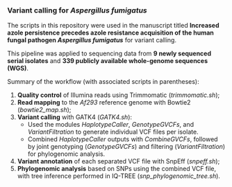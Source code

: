 ### Variant calling for _Aspergillus fumigatus_

The scripts in this repository were used in the manuscript titled **Increased azole persistence precedes azole resistance acquisition of the human fungal pathogen _Aspergillus fumigatus_** for variant calling.

This pipeline was applied to sequencing data from **9 newly sequenced serial isolates** and **339 publicly available whole-genome sequences (WGS)**.

Summary of the workflow (with associated scripts in parentheses):
1. **Quality control** of Illumina reads using Trimmomatic (_trimmomatic.sh_);
2. **Read mapping** to the _Af293_ reference genome with Bowtie2 (_bowtie2_map.sh_);
3. **Variant calling** with GATK4 (_GATK4.sh_):
   - Used the modules _HaplotypeCaller_, _GenotypeGVCFs_, and _VariantFiltration_ to generate individual VCF files per isolate.
   - Combined _HaplotypeCaller_ outputs with _CombineGVCFs_, followed by joint genotyping (_GenotypeGVCFs_) and filtering (_VariantFiltration_) for phylogenomic analysis.
6. **Variant annotation** of each separated VCF file with SnpEff (_snpeff.sh_);
7. **Phylogenomic analysis** based on SNPs using the combined VCF file, with tree inference performed in IQ-TREE (_snp_phylogenomic_tree.sh_).
